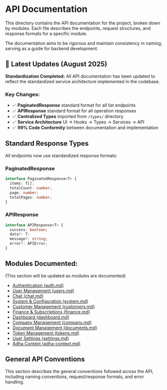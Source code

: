 # API Documentation

This directory contains the API documentation for the project, broken down by modules.
Each file describes the endpoints, request structures, and response formats for a specific module.

The documentation aims to be rigorous and maintain consistency in naming, serving as a guide for backend development.

## 🚀 Latest Updates (August 2025)

**Standardization Completed:** All API documentation has been updated to reflect the standardized service architecture implemented in the codebase.

### Key Changes:
- ✅ **PaginatedResponse<T>** standard format for all list endpoints
- ✅ **APIResponse<T>** standard format for all operation responses  
- ✅ **Centralized Types** imported from `/types/` directory
- ✅ **Service Architecture** UI → Hooks → Types → Services → API
- ✅ **99% Code Conformity** between documentation and implementation

## Standard Response Types

All endpoints now use standardized response formats:

### PaginatedResponse<T>
```typescript
interface PaginatedResponse<T> {
  items: T[];
  totalCount: number;
  page: number;
  totalPages: number;
}
```

### APIResponse<T>
```typescript
interface APIResponse<T> {
  success: boolean;
  data?: T;
  message?: string;
  error?: APIError;
}
```

## Modules Documented:
(This section will be updated as modules are documented)
- [Authentication (auth.md)](auth.md)
- [User Management (users.md)](users.md)
- [Chat (chat.md)](chat.md)
- [System & Configuration (system.md)](system.md)
- [Customer Management (customers.md)](customers.md)
- [Finance & Subscriptions (finance.md)](finance.md)
- [Dashboard (dashboard.md)](dashboard.md)
- [Company Management (company.md)](company.md)
- [Document Management (documents.md)](documents.md)
- [Token Management (tokens.md)](tokens.md)
- [User Settings (settings.md)](settings.md)
- [Adha Context (adha-context.md)](adha-context.md)

## General API Conventions

This section describes the general conventions followed across the API, including naming conventions, request/response formats, and error handling.
